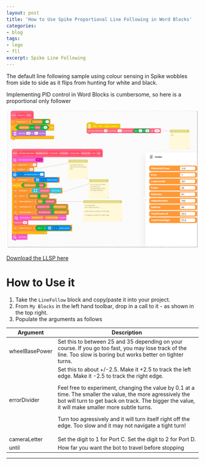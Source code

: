 ```yaml
---
layout: post
title: 'How to Use Spike Proportional Line Following in Word Blocks'
categories:
- blog
tags: 
- lego
- fll
excerpt: Spike Line Following
---
```


The default line following sample using colour sensing in Spike wobbles from side to side as it flips from hunting for white and black.

Implementing PID control in Word Blocks is cumbersome, so here is a proportional only follower

![Scripts folder](/assets/img/blog/20210930/line-follow.png)

[Download the LLSP here](/assets/img/blog/20210930/spike-line-following-20210930.llsp)

# How to Use it

1. Take the `LineFollow` block and copy/paste it into your project.
2. From `My Blocks` in the left hand toolbar, drop in a call to it - as shown in the top right.
3. Populate the arguments as follows

<table class="table table-striped">
<thead>
<tr>
<th rowspan="2">Argument</th>
<th>Description</th>
</tr>
</thead>
<tbody>
<tr>
<td>wheelBasePower</td>
<td>Set this to between 25 and 35 depending on your course. If you go too fast, you may lose track of the line. Too slow is boring but works better on tighter turns.</td>
</tr>
<tr>
<td>errorDivider</td>
<td>
Set this to about +/-2.5. 
Make it +2.5 to track the left edge.
Make it -2.5 to track the right edge.

Feel free to experiment, changing the value by 0.1 at a time.
The smaller the value, the more agressively the bot will turn to get back on track.
The bigger the value, it will make smaller more subtle turns.

Turn too agressively and it will turn itself right off the edge. Too slow and it may not navigate a tight turn!
</td>
</tr>
<tr>
<td>cameraLetter</td>
<td>
Set the digit to 1 for Port C.
Set the digit to 2 for Port D.
</td>
</tr>
<tr>
<td>until</td>
<td>How far you want the bot to travel before stopping</td>
</tr>
</tbody>
</table>

---